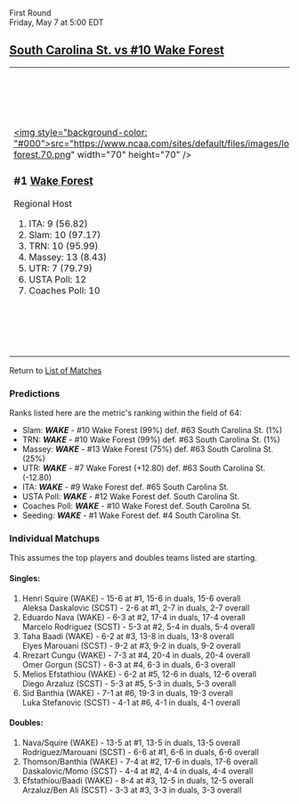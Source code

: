 First Round  
Friday, May 7 at 5:00 EDT
## [South Carolina St. vs #10 Wake Forest](https://www.ncaa.com/game/5833397) 

<table><tr><td>  

<a href="../index.md"><img style="background-color: "#000">src="https://www.ncaa.com/sites/default/files/images/logos/schools/w/wake-forest.70.png" width="70" height="70" /></a>  

<h3>#1 <a href="../index.md">Wake Forest</a></h3>  

Regional Host  

<ol>  
<li>ITA: 9 (56.82)</li>  
<li>Slam: 10 (97.17)</li>  
<li>TRN: 10 (95.99)</li>  
<li>Massey: 13 (8.43)</li>  
<li>UTR: 7 (79.79)</li>  
<li>USTA Poll: 12</li>  
<li>Coaches Poll: 10</li>  
</ol>  

</td><td>  

<a href="../index.md"><img src="https://www.ncaa.com/sites/default/files/images/logos/schools/s/south-carolina-st.70.png" width="70" height="70" /></a>  

<h3>#4 <a href="../index.md">South Carolina St.</a></h3>  

Automatic Qualifier  

<ol>  
<li>ITA: 65 (0.72)</li>  
<li>Slam: 63 (81.19)</li>  
<li>TRN: 63 (76.54)</li>  
<li>Massey: 63 (4.87)</li>  
<li>UTR: 63 (66.99)</li>  
</ol>  

</td></tr></table>  

Return to [List of Matches](../index.md)  

### Predictions  

Ranks listed here are the metric's ranking within the field of 64:  
- Slam: ***WAKE*** - #10 Wake Forest (99%) def. #63 South Carolina St. (1%)  
- TRN: ***WAKE*** - #10 Wake Forest (99%) def. #63 South Carolina St. (1%)  
- Massey: ***WAKE*** - #13 Wake Forest (75%) def. #63 South Carolina St. (25%)  
- UTR: ***WAKE*** - #7 Wake Forest (+12.80) def. #63 South Carolina St. (-12.80)  
- ITA: ***WAKE*** - #9 Wake Forest def. #65 South Carolina St.  
- USTA Poll: ***WAKE*** - #12 Wake Forest def. South Carolina St.  
- Coaches Poll: ***WAKE*** - #10 Wake Forest def. South Carolina St.  
- Seeding: ***WAKE*** - #1 Wake Forest def. #4 South Carolina St.  

### Individual Matchups  

This assumes the top players and doubles teams listed are starting.  

#### Singles:  
1. Henri Squire (WAKE) - 15-6 at #1, 15-6 in duals, 15-6 overall  
   Aleksa Daskalovic (SCST) - 2-6 at #1, 2-7 in duals, 2-7 overall
2. Eduardo Nava (WAKE) - 6-3 at #2, 17-4 in duals, 17-4 overall  
   Marcelo Rodriguez (SCST) - 5-3 at #2, 5-4 in duals, 5-4 overall
3. Taha Baadi (WAKE) - 6-2 at #3, 13-8 in duals, 13-8 overall  
   Elyes Marouani (SCST) - 9-2 at #3, 9-2 in duals, 9-2 overall
4. Rrezart Cungu (WAKE) - 7-3 at #4, 20-4 in duals, 20-4 overall  
   Omer Gorgun (SCST) - 6-3 at #4, 6-3 in duals, 6-3 overall
5. Melios Efstathiou (WAKE) - 6-2 at #5, 12-6 in duals, 12-6 overall  
   Diego Arzaluz (SCST) - 5-3 at #5, 5-3 in duals, 5-3 overall
6. Sid Banthia (WAKE) - 7-1 at #6, 19-3 in duals, 19-3 overall  
   Luka Stefanovic (SCST) - 4-1 at #6, 4-1 in duals, 4-1 overall

#### Doubles:  
1. Nava/Squire (WAKE) - 13-5 at #1, 13-5 in duals, 13-5 overall  
   Rodriguez/Marouani (SCST) - 6-6 at #1, 6-6 in duals, 6-6 overall
2. Thomson/Banthia (WAKE) - 7-4 at #2, 17-6 in duals, 17-6 overall  
   Daskalovic/Momo (SCST) - 4-4 at #2, 4-4 in duals, 4-4 overall
3. Efstathiou/Baadi (WAKE) - 8-4 at #3, 12-5 in duals, 12-5 overall  
   Arzaluz/Ben Ali (SCST) - 3-3 at #3, 3-3 in duals, 3-3 overall